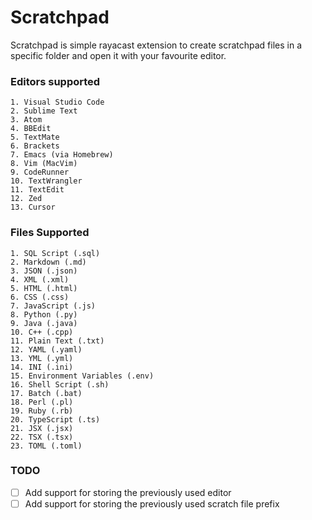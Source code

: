 # Scratchpad

Scratchpad is simple rayacast extension to create scratchpad files in a specific folder and open it with your favourite editor.

### Editors supported

```
1. Visual Studio Code
2. Sublime Text
3. Atom
4. BBEdit
5. TextMate
6. Brackets
7. Emacs (via Homebrew)
8. Vim (MacVim)
9. CodeRunner
10. TextWrangler
11. TextEdit
12. Zed
13. Cursor
```

### Files Supported

```
1. SQL Script (.sql)
2. Markdown (.md)
3. JSON (.json)
4. XML (.xml)
5. HTML (.html)
6. CSS (.css)
7. JavaScript (.js)
8. Python (.py)
9. Java (.java)
10. C++ (.cpp)
11. Plain Text (.txt)
12. YAML (.yaml)
13. YML (.yml)
14. INI (.ini)
15. Environment Variables (.env)
16. Shell Script (.sh)
17. Batch (.bat)
18. Perl (.pl)
19. Ruby (.rb)
20. TypeScript (.ts)
21. JSX (.jsx)
22. TSX (.tsx)
23. TOML (.toml)
```

### TODO

- [ ] Add support for storing the previously used editor
- [ ] Add support for storing the previously used scratch file prefix
